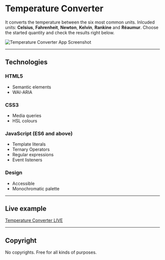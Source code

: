 # Temperature Converter

It converts the temperature between the six most common units. Inlcuded units: **Celsius**, **Fahrenheit**, **Newton**, **Kelvin**, **Rankine** and **Réaumur**. Choose the started quantity and check the results right below.

![Temperature Converter App Screenshot](https://small-projects.s3.eu-west-2.amazonaws.com/temperature_converter/capture.jpg)

---

## Technologies

### HTML5

* Semantic elements
* WAI-ARIA

### CSS3

* Media queries
* HSL colours

### JavaScript (ES6 and above)

* Template literals
* Ternary Operators
* Regular expressions
* Event listeners

### Design

* Accessible
* Monochromatic palette

---

## Live example

[Temperature Converter LIVE](https://small-projects.s3.eu-west-2.amazonaws.com/temperature_converter/index.html)

---

## Copyright

No copyrights. Free for all kinds of purposes.

